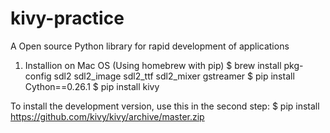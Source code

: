 # kivy-practice
A Open source Python library for rapid development of applications

1. Installion on Mac OS (Using homebrew with pip)
 $ brew install pkg-config sdl2 sdl2_image sdl2_ttf sdl2_mixer gstreamer
 $ pip install Cython==0.26.1
 $ pip install kivy
 
 To install the development version, use this in the second step:
 $ pip install https://github.com/kivy/kivy/archive/master.zip
